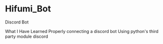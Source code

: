 # Hifumi_Bot
Discord Bot

What I Have Learned
Properly connecting a discord bot
Using python's third party module discord
